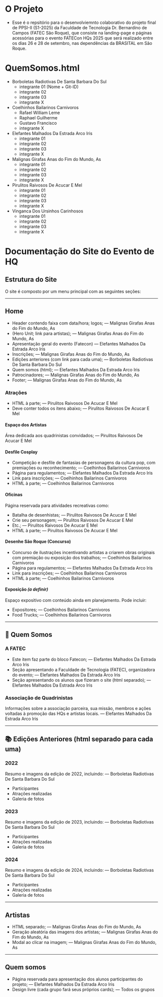 # O Projeto
- Esse é o repsitório para o desenvolviemnto colaborativo do projeto final de PPSI-II (S1-2025) da Faculdade de Tecnologia Dr. Bernardino de Campos (FATEC São Roque), que consiste na landing-page e páginas acessórias para o evento FATECon HQs 2025 que será realizado entre os dias 26 e 28 de setembro, nas dependências da BRASITAL em São Roque.

# QuemSomos.html
- Borboletas Radiotivas De Santa Barbara Do Sul
    - integrante 01 (Nome + Git-ID)
    - integrante 02
    - integrante 03
    - integrante X
- Coelhinhos Bailarinos Carnivoros
    - Rafael William Leme
    - Raphael Guilherme
    - Gustavo Francisco
    - integrante X  
- Elefantes Malhados Da Estrada Arco Iris
    - integrante 01
    - integrante 02
    - integrante 03
    - integrante X
- Malignas Girafas Anas do Fim do Mundo, As
    - integrante 01
    - integrante 02
    - integrante 03
    - integrante X  
- Pirulitos Raivosos De Acucar E Mel
    - integrante 01
    - integrante 02
    - integrante 03
    - integrante X  
- Vinganca Dos Ursinhos Carinhosos
    - integrante 01
    - integrante 02
    - integrante 03
    - integrante X

# Documentação do Site do Evento de HQ

## Estrutura do Site

O site é composto por um menu principal com as seguintes seções: 

---

## Home

- Header contendo faixa com data/hora; logos; — Malignas Girafas Anas do Fim do Mundo, As
- (Hero Unit; link para artistas); — Malignas Girafas Anas do Fim do Mundo, As
- Apresentação geral do evento (Fatecon) — Elefantes Malhados Da Estrada Arco Iris
- Inscrições; — Malignas Girafas Anas do Fim do Mundo, As
- Edições anteriores (com link para cada uma); — Borboletas Radiotivas De Santa Barbara Do Sul
- Quem somos (html); — Elefantes Malhados Da Estrada Arco Iris
- Patrocinadores; — Malignas Girafas Anas do Fim do Mundo, As
- Footer; — Malignas Girafas Anas do Fim do Mundo, As

### Atrações 
- HTML à parte; — Pirulitos Raivosos De Acucar E Mel
- Deve conter todos os itens abaixo; — Pirulitos Raivosos De Acucar E Mel

#### Espaço dos Artistas
Área dedicada aos quadrinistas convidados; — Pirulitos Raivosos De Acucar E Mel

#### Desfile Cosplay
- Competição e desfile de fantasias de personagens da cultura pop, com premiações ou reconhecimento; — Coelhinhos Bailarinos Carnivoros
- Página para regulamentos; — Elefantes Malhados Da Estrada Arco Iris
- Link para inscrições; — Coelhinhos Bailarinos Carnivoros
- HTML à parte; — Coelhinhos Bailarinos Carnivoros

#### Oficinas
Página reservada para atividades recreativas como:
- Batalha de desenhistas; — Pirulitos Raivosos De Acucar E Mel
- Crie seu personagem; — Pirulitos Raivosos De Acucar E Mel
- Etc.; — Pirulitos Raivosos De Acucar E Mel
- HTML à parte; — Pirulitos Raivosos De Acucar E Mel

#### Desenhe São Roque (Concurso)
- Concurso de ilustrações incentivando artistas a criarem obras originais com premiação ou exposição dos trabalhos; — Coelhinhos Bailarinos Carnivoros
- Página para regulamentos; — Elefantes Malhados Da Estrada Arco Iris
- Link para inscrições; — Coelhinhos Bailarinos Carnivoros
- HTML à parte; — Coelhinhos Bailarinos Carnivoros

#### Exposição *(a definir)*
Espaço expositivo com conteúdo ainda em planejamento. Pode incluir:
- Expositores; — Coelhinhos Bailarinos Carnivoros
- Food Trucks; — Coelhinhos Bailarinos Carnivoros

---

## 👥 Quem Somos

### A FATEC
- Este item faz parte do bloco Fatecon; — Elefantes Malhados Da Estrada Arco Iris
- Seção apresentando a Faculdade de Tecnologia (FATEC), organizadora do evento; — Elefantes Malhados Da Estrada Arco Iris
- Seção apresentando os alunos que fizeram o site (html separado); — Elefantes Malhados Da Estrada Arco Iris

### Associação de Quadrinistas
Informações sobre a associação parceira, sua missão, membros e ações voltadas à promoção das HQs e artistas locais. — Elefantes Malhados Da Estrada Arco Iris

---

## 📚 Edições Anteriores (html separado para cada uma)

### 2022
Resumo e imagens da edição de 2022, incluindo: — Borboletas Radiotivas De Santa Barbara Do Sul
- Participantes
- Atrações realizadas
- Galeria de fotos

### 2023
Resumo e imagens da edição de 2023, incluindo: — Borboletas Radiotivas De Santa Barbara Do Sul
- Participantes
- Atrações realizadas
- Galeria de fotos

### 2024
Resumo e imagens da edição de 2024, incluindo: — Borboletas Radiotivas De Santa Barbara Do Sul
- Participantes
- Atrações realizadas
- Galeria de fotos

---

## Artistas

- HTML separado; — Malignas Girafas Anas do Fim do Mundo, As
- Geração aleatória das imagens dos artistas; — Malignas Girafas Anas do Fim do Mundo, As
- Modal ao clicar na imagem; — Malignas Girafas Anas do Fim do Mundo, As

---

## Quem somos

- Página reservada para apresentação dos alunos participantes do projeto; — Elefantes Malhados Da Estrada Arco Iris
- Design livre (cada grupo fará seus próprios cards); — Todos os grupos
